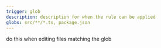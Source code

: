 ```yaml
---
trigger: glob
description: description for when the rule can be applied
globs: src/**/*.ts, package.json
---
```


do this when editing files matching the glob